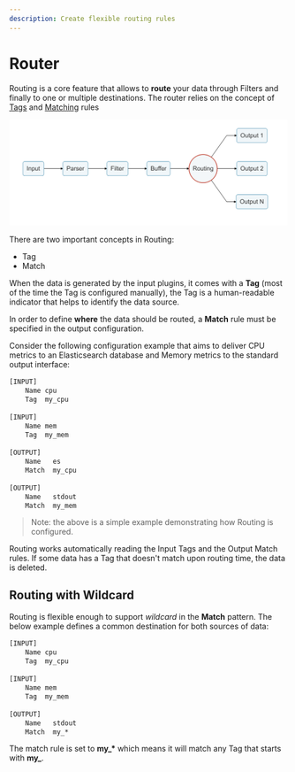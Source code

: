 ```yaml
---
description: Create flexible routing rules
---
```


# Router

Routing is a core feature that allows to **route** your data through Filters and finally to one or multiple destinations. The router relies on the concept of [Tags](../key-concepts.md) and [Matching](../key-concepts.md) rules

![](../../.gitbook/assets/logging_pipeline_routing%20%281%29%20%281%29%20%282%29%20%282%29%20%282%29%20%282%29%20%282%29%20%282%29%20%282%29.png)

There are two important concepts in Routing:

* Tag
* Match

When the data is generated by the input plugins, it comes with a **Tag** \(most of the time the Tag is configured manually\), the Tag is a human-readable indicator that helps to identify the data source.

In order to define **where** the data should be routed, a **Match** rule must be specified in the output configuration.

Consider the following configuration example that aims to deliver CPU metrics to an Elasticsearch database and Memory metrics to the standard output interface:

```text
[INPUT]
    Name cpu
    Tag  my_cpu

[INPUT]
    Name mem
    Tag  my_mem

[OUTPUT]
    Name   es
    Match  my_cpu

[OUTPUT]
    Name   stdout
    Match  my_mem
```

> Note: the above is a simple example demonstrating how Routing is configured.

Routing works automatically reading the Input Tags and the Output Match rules. If some data has a Tag that doesn't match upon routing time, the data is deleted.

## Routing with Wildcard

Routing is flexible enough to support _wildcard_ in the **Match** pattern. The below example defines a common destination for both sources of data:

```text
[INPUT]
    Name cpu
    Tag  my_cpu

[INPUT]
    Name mem
    Tag  my_mem

[OUTPUT]
    Name   stdout
    Match  my_*
```

The match rule is set to **my\_\*** which means it will match any Tag that starts with **my\_**.

